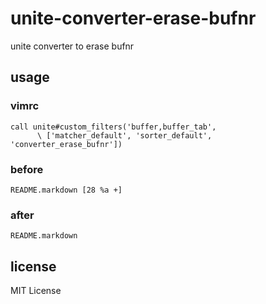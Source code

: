 
unite-converter-erase-bufnr
===========================

unite converter to erase bufnr


usage
-----

### vimrc

    call unite#custom_filters('buffer,buffer_tab', 
          \ ['matcher_default', 'sorter_default', 'converter_erase_bufnr'])

### before

    README.markdown [28 %a +]

### after

    README.markdown

license
-------

MIT License
